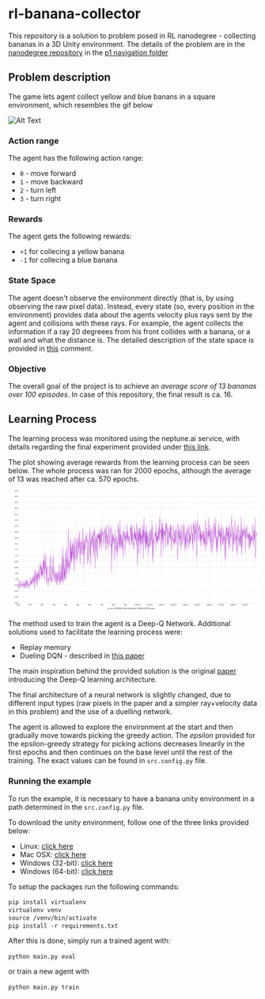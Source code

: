 # rl-banana-collector
This repository is a solution to problem posed in RL nanodegree - collecting bananas in a 3D Unity environment.
The details of the problem are in the [nanodegree repository](https://github.com/udacity/deep-reinforcement-learning)
in the [p1 navigation folder](https://github.com/udacity/deep-reinforcement-learning/tree/master/p1_navigation)

## Problem description
The game lets agent collect yellow and blue banans in a square environment, which resembles the gif below     

![Alt Text](https://user-images.githubusercontent.com/10624937/42135619-d90f2f28-7d12-11e8-8823-82b970a54d7e.gif)

### Action range
The agent has the following action range:  
* `0` - move forward
* `1` - move backward
* `2` - turn left
* `3` - turn right

### Rewards
The agent gets the following rewards:
* `+1` for collecing a yellow banana
* `-1` for collecing a blue banana

### State Space
The agent doesn't observe the environment directly (that is, by using observing the raw pixel data).
Instead, every state (so, every position in the environment) provides data about the agents velocity plus 
rays sent by the agent and collisions with these rays. For example, the agent collects the information if a ray 20
degreees from his front collides with a banana, or a wall and what the distance is. The detailed description of 
the state space is provided in [this](https://github.com/Unity-Technologies/ml-agents/issues/1134#issuecomment-417497502)
comment.

### Objective
The overall goal of the project is to achieve an *average score of 13 bananas over 100 episodes*. In case of this 
repository, the final result is ca. 16. 

## Learning Process 
The learning process was monitored using the neptune.ai service, with details regarding the final experiment provided 
under [this link](https://app.neptune.ai/wsz/RL-bananas/e/RLBAN-51/charts). 

The plot showing average rewards from the learning process can be seen below. The whole process was ran for 2000
epochs, although the average of 13 was reached after ca. 570 epochs.

![plot plot](plots/learning_process.png)

The method used to train the agent is a Deep-Q Network. Additional solutions used to facilitate the learning process were:
* Replay memory
* Dueling DQN - described in [this paper](https://arxiv.org/abs/1511.06581)

The main inspiration behind the provided solution is the original [paper](https://storage.googleapis.com/deepmind-media/dqn/DQNNaturePaper.pdf)
introducing the Deep-Q learning architecture.

The final architecture of a neural network is slightly changed, due to different input types (raw pixels in the paper
and a simpler ray+velocity data in this problem) and the use of a duelling network. 

The agent is allowed to explore the environment at the start and then gradually move towards picking the greedy action.
The *epsilon* provided for the epsilon-greedy strategy for picking actions decreases linearily in the first epochs
and then continues on the base level until the rest of the training. The exact values can be found in `src.config.py` file.

### Running the example
To run the example, it is necessary to have a banana unity environment in a path determined in the `src.config.py` file.

To download the unity environment, follow one of the three links provided below:
* Linux: [click here](https://s3-us-west-1.amazonaws.com/udacity-drlnd/P1/Banana/Banana_Linux.zip)
* Mac OSX: [click here](https://s3-us-west-1.amazonaws.com/udacity-drlnd/P1/Banana/Banana.app.zip)
* Windows (32-bit): [click here](https://s3-us-west-1.amazonaws.com/udacity-drlnd/P1/Banana/Banana_Windows_x86.zip)
* Windows (64-bit): [click here](https://s3-us-west-1.amazonaws.com/udacity-drlnd/P1/Banana/Banana_Windows_x86_64.zip)

To setup the packages run the following commands:
```
pip install virtualenv
virtualenv venv
source /venv/bin/activate
pip install -r requirements.txt
```

After this is done, simply run a trained agent with:

`python main.py eval`

or train a new agent with

`python main.py train`